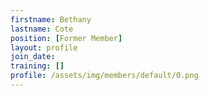 ```yaml
---
firstname: Bethany
lastname: Cote
position: [Former Member]
layout: profile
join_date:
training: []
profile: /assets/img/members/default/0.png
---
```


